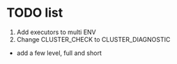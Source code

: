  # TODO list
 
1. Add executors to multi ENV
2. Change CLUSTER_CHECK to CLUSTER_DIAGNOSTIC
 - add a few level, full and short



